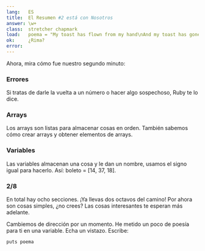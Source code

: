 ```yaml
---
lang:   ES
title:  El Resumen #2 está con Nosotros
answer: \w+
class:  stretcher chapmark
load:   poema = "My toast has flown from my hand\nAnd my toast has gone to the moon.\nBut when I saw it on television,\nPlanting our flag on Halley's comet,\nMore still did I want to eat it.\n"
ok:     ¿Rima?
error:  
---
```


Ahora, mira cómo fue nuestro segundo minuto:


### Errores
Si tratas de darle la vuelta a un número o hacer algo sospechoso, Ruby te lo dice.

### Arrays
Los arrays son listas para almacenar cosas en orden.
También sabemos cómo crear arrays y obtener elementos de arrays.

### Variables
Las variables almacenan una cosa y le dan un nombre, usamos el signo igual para hacerlo. Así:
boleto = [14, 37, 18].

### 2/8
En total hay ocho secciones. ¡Ya llevas dos octavos del camino! Por ahora son cosas simples, 
¿no crees? Las cosas interesantes te esperan más adelante.

Cambiemos de dirección por un momento. He metido un poco de poesía para ti en una variable. 
Echa un vistazo. Escribe:

    puts poema
